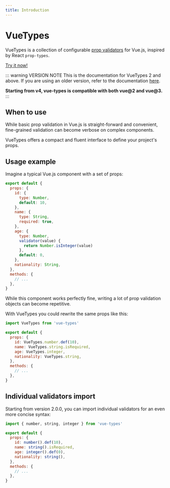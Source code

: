 ```yaml
---
title: Introduction
---
```


# VueTypes

VueTypes is a collection of configurable [prop validators](https://vuejs.org/guide/components/props.html#prop-validation) for Vue.js, inspired by React `prop-types`.

[Try it now!](https://stackblitz.com/edit/vitejs-vite-83cnar?file=src/App.vue)

::: warning VERSION NOTE
This is the documentation for VueTypes 2 and above. If you are using an older version, refer to the documentation [here](https://github.com/dwightjack/vue-types/blob/v1/README.md).

**Starting from v4, vue-types is compatible with both vue@2 and vue@3.**
:::

## When to use

While basic prop validation in Vue.js is straight-forward and convenient, fine-grained validation can become verbose on complex components.

VueTypes offers a compact and fluent interface to define your project's props.

## Usage example

Imagine a typical Vue.js component with a set of props:

```js
export default {
  props: {
    id: {
      type: Number,
      default: 10,
    },
    name: {
      type: String,
      required: true,
    },
    age: {
      type: Number,
      validator(value) {
        return Number.isInteger(value)
      },
      default: 0,
    },
    nationality: String,
  },
  methods: {
    // ...
  },
}
```

While this component works perfectly fine, writing a lot of prop validation objects can become repetitive.

With VueTypes you could rewrite the same props like this:

```js
import VueTypes from 'vue-types'

export default {
  props: {
    id: VueTypes.number.def(10),
    name: VueTypes.string.isRequired,
    age: VueTypes.integer,
    nationality: VueTypes.string,
  },
  methods: {
    // ...
  },
}
```

## Individual validators import

Starting from version 2.0.0, you can import individual validators for an even more concise syntax:

```js
import { number, string, integer } from 'vue-types'

export default {
  props: {
    id: number().def(10),
    name: string().isRequired,
    age: integer().def(0),
    nationality: string(),
  },
  methods: {
    // ...
  },
}
```
